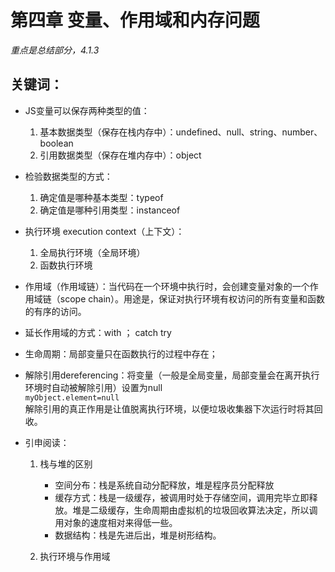 # 第四章 变量、作用域和内存问题

*重点是总结部分，4.1.3*
## 关键词：
* JS变量可以保存两种类型的值：
    1. 基本数据类型（保存在栈内存中）：undefined、null、string、number、boolean
    2. 引用数据类型（保存在堆内存中）：object
* 检验数据类型的方式：
    1. 确定值是哪种基本类型：typeof
    2. 确定值是哪种引用类型：instanceof
* 执行环境 execution context（上下文）：
    1. 全局执行环境（全局环境）
    2. 函数执行环境
* 作用域（作用域链）：当代码在一个环境中执行时，会创建变量对象的一个作用域链（scope chain）。用途是，保证对执行环境有权访问的所有变量和函数的有序的访问。
* 延长作用域的方式：with ； catch try
* 生命周期：局部变量只在函数执行的过程中存在；
* 解除引用dereferencing：将变量（一般是全局变量，局部变量会在离开执行环境时自动被解除引用）设置为null     
  `myObject.element=null`     
  解除引用的真正作用是让值脱离执行环境，以便垃圾收集器下次运行时将其回收。

* 引申阅读：
    1. 栈与堆的区别
        * 空间分布：栈是系统自动分配释放，堆是程序员分配释放
        * 缓存方式：栈是一级缓存，被调用时处于存储空间，调用完毕立即释放。堆是二级缓存，生命周期由虚拟机的垃圾回收算法决定，所以调用对象的速度相对来得低一些。
        * 数据结构：栈是先进后出，堆是树形结构。
        
    2. 执行环境与作用域


